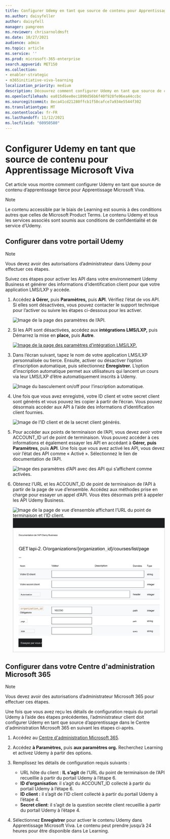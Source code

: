 ```yaml
---
title: Configurer Udemy en tant que source de contenu pour Apprentissage Microsoft Viva
ms.author: daisyfeller
author: daisyfell
manager: pamgreen
ms.reviewer: chrisarnoldmsft
ms.date: 10/27/2021
audience: admin
ms.topic: article
ms.service: ''
ms.prod: microsoft-365-enterprise
search.appverid: MET150
ms.collection:
- enabler-strategic
- m365initiative-viva-learning
localization_priority: medium
description: Découvrez comment configurer Udemy en tant que source de contenu d’apprentissage pour Apprentissage Microsoft Viva.
ms.openlocfilehash: ea015d6ee0ec1890d56b6f40f928fe96ea44ccbc
ms.sourcegitcommit: 8eca41cd21280ffcb1f50cafce7a934e5544f302
ms.translationtype: MT
ms.contentlocale: fr-FR
ms.lasthandoff: 11/12/2021
ms.locfileid: "60950580"
---
```

# <a name="configure-udemy-as-a-content-source-for-microsoft-viva-learning"></a>Configurer Udemy en tant que source de contenu pour Apprentissage Microsoft Viva

Cet article vous montre comment configurer Udemy en tant que source de contenu d’apprentissage tierce pour Apprentissage Microsoft Viva.

>[!NOTE]
>Le contenu accessible par le biais de Learning est soumis à des conditions autres que celles de Microsoft Product Terms. Le contenu Udemy et tous les services associés sont soumis aux conditions de confidentialité et de service d’Udemy.

## <a name="configure-in-your-udemy-portal"></a>Configurer dans votre portail Udemy

>[!NOTE]
>Vous devez avoir des autorisations d’administrateur dans Udemy pour effectuer ces étapes.

Suivez ces étapes pour activer les API dans votre environnement Udemy Business et générer des informations d’identification client pour que votre application LMS/LXP y accède.

1. Accédez **à Gérer,** puis **Paramètres,** puis **API**. Vérifiez l’état de vos API. Si elles sont désactivées, vous pouvez contacter le support technique pour l’activer ou suivre les étapes ci-dessous pour les activer.

    ![Image de la page des paramètres de l’API.](../media/learning/udemy-1.png)

2. Si les API sont désactivées, accédez aux **intégrations LMS/LXP,** puis Démarrez la mise en **place,** puis **Autre**.

    [![Image de la page des paramètres d’intégration LMS/LXP.](../media/learning/udemy-2small.png)](../media/learning/udemy-2.png#lightbox)

3. Dans l’écran suivant, tapez le nom de votre application LMS/LXP personnalisée ou tierce. Ensuite, activer ou désactiver l’option d’inscription automatique, puis sélectionnez **Enregistrer.** L’option d’inscription automatique permet aux utilisateurs qui lancent un cours via leur LMS/LXP d’être automatiquement inscrits à Udemy.

    ![Image du basculement on/off pour l’inscription automatique.](../media/learning/udemy-3.png)

4. Une fois que vous avez enregistré, votre ID client et votre secret client sont générés et vous pouvez les copier à partir de l’écran. Vous pouvez désormais accéder aux API à l’aide des informations d’identification client fournies.

    ![Image de l’ID client et de la secret client générés.](../media/learning/udemy-4.png)

5. Pour accéder aux points de terminaison de l’API, vous devez avoir votre ACCOUNT_ID url de point de terminaison. Vous pouvez accéder à ces informations et également essayer les API en accédant à **Gérer,** **puis Paramètres**, puis **API**. Une fois que vous avez activé les API, vous devez voir l’état des API comme « Activé ». Sélectionnez le lien de documentation de l’API.

    ![Image des paramètres d’API avec des API qui s’affichent comme activées.](../media/learning/udemy-5.png)

6. Obtenez l’URL et les ACCOUNT_ID de point de terminaison de l’API à partir de la page de vue d’ensemble. Accédez aux méthodes prise en charge pour essayer un appel d’API. Vous êtes désormais prêt à appeler les API Udemy Business.

    ![Image de la page de vue d’ensemble affichant l’URL du point de terminaison et l’ID client.](../media/learning/udemy-6.png)
    ![Image de la page Essayer vous-même dans laquelle vous pouvez entrer votre URL et votre ID client.](../media/learning/udemy-7.png)

## <a name="configure-in-your-microsoft-365-admin-center"></a>Configurer dans votre Centre d'administration Microsoft 365

>[!NOTE]
>Vous devez avoir des autorisations d’administrateur Microsoft 365 pour effectuer ces étapes.

Une fois que vous avez reçu les détails de configuration requis du portail Udemy à l’aide des étapes précédentes, l’administrateur client doit configurer Udemy en tant que source d’apprentissage dans le Centre d'administration Microsoft 365 en suivant les étapes ci-après.

1. Accédez au [Centre d'administration Microsoft 365](https://admin.microsoft.com).

2. Accédez **à Paramètres,** puis **aux paramètres org.** Recherchez Learning et activez Udemy à partir des options.

3. Remplissez les détails de configuration requis suivants :

    - URL hôte du client : **IL s’agit** de l’URL du point de terminaison de l’API recueillie à partir du portail Udemy à l’étape 6.
    - **ID d’organisation**: il s’agit du ACCOUNT_ID collecté à partir du portail Udemy à l’étape 6.
    - **ID client :** il s’agit de l’ID client collecté à partir du portail Udemy à l’étape 4.
    - **Secret client**: il s’agit de la question secrète client recueillie à partir du portail Udemy à l’étape 4.

4. Sélectionnez **Enregistrer** pour activer le contenu Udemy dans Apprentissage Microsoft Viva. Le contenu peut prendre jusqu’à 24 heures pour être disponible dans Le Learning.
